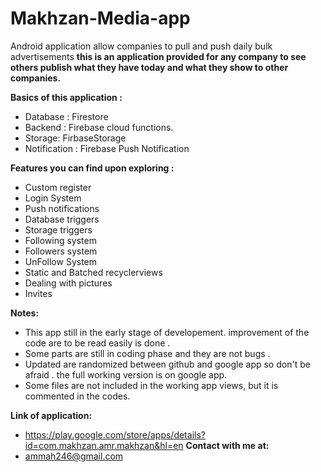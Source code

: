 # Makhzan-Media-app
Android application allow companies to pull and push daily bulk advertisements
**this is an application provided for any company to see others publish what they have today and what they show to other companies.**

**Basics of this application :**
* Database : Firestore
* Backend : Firebase cloud functions.
* Storage: FirbaseStorage
* Notification : Firebase Push Notification


**Features you can find upon exploring :**
* Custom register
* Login System
* Push notifications
* Database triggers 
* Storage triggers
* Following system
* Followers system
* UnFollow System
* Static and Batched recyclerviews
* Dealing with pictures
* Invites

**Notes:**
* This app still in the early stage of developement. improvement of the code are to be read easily is done .
* Some  parts are still in coding phase and they are not bugs .
* Updated are randomized between github and google app so don't be afraid . the full working version is on google app.
* Some files are not included in the working app views, but it is commented in the codes. 

**Link of application:**
* https://play.google.com/store/apps/details?id=com.makhzan.amr.makhzan&hl=en
**Contact with me at:**
* ammah246@gmail.com
